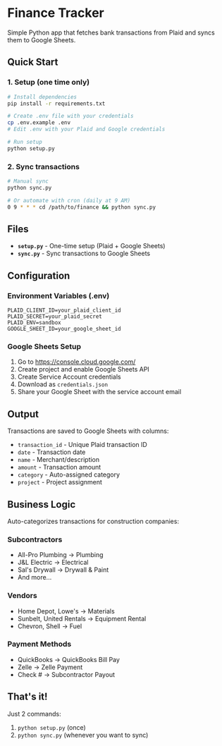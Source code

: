 # Finance Tracker

Simple Python app that fetches bank transactions from Plaid and syncs them to Google Sheets.

## Quick Start

### 1. Setup (one time only)
```bash
# Install dependencies
pip install -r requirements.txt

# Create .env file with your credentials
cp .env.example .env
# Edit .env with your Plaid and Google credentials

# Run setup
python setup.py
```

### 2. Sync transactions
```bash
# Manual sync
python sync.py

# Or automate with cron (daily at 9 AM)
0 9 * * * cd /path/to/finance && python sync.py
```

## Files

- **`setup.py`** - One-time setup (Plaid + Google Sheets)
- **`sync.py`** - Sync transactions to Google Sheets

## Configuration

### Environment Variables (.env)
```env
PLAID_CLIENT_ID=your_plaid_client_id
PLAID_SECRET=your_plaid_secret
PLAID_ENV=sandbox
GOOGLE_SHEET_ID=your_google_sheet_id
```

### Google Sheets Setup
1. Go to https://console.cloud.google.com/
2. Create project and enable Google Sheets API
3. Create Service Account credentials
4. Download as `credentials.json`
5. Share your Google Sheet with the service account email

## Output

Transactions are saved to Google Sheets with columns:
- `transaction_id` - Unique Plaid transaction ID
- `date` - Transaction date
- `name` - Merchant/description
- `amount` - Transaction amount
- `category` - Auto-assigned category
- `project` - Project assignment

## Business Logic

Auto-categorizes transactions for construction companies:

### Subcontractors
- All-Pro Plumbing → Plumbing
- J&L Electric → Electrical
- Sal's Drywall → Drywall & Paint
- And more...

### Vendors
- Home Depot, Lowe's → Materials
- Sunbelt, United Rentals → Equipment Rental
- Chevron, Shell → Fuel

### Payment Methods
- QuickBooks → QuickBooks Bill Pay
- Zelle → Zelle Payment
- Check # → Subcontractor Payout

## That's it!

Just 2 commands:
1. `python setup.py` (once)
2. `python sync.py` (whenever you want to sync)